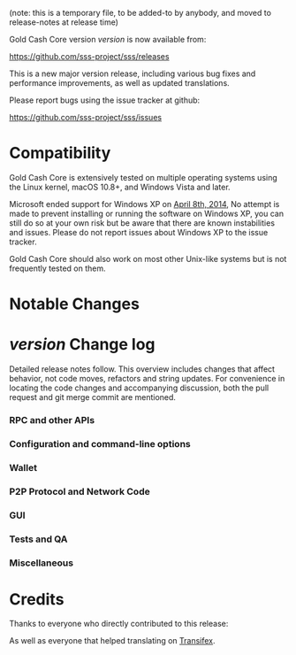 (note: this is a temporary file, to be added-to by anybody, and moved to release-notes at release time)

Gold Cash Core version *version* is now available from:

  <https://github.com/sss-project/sss/releases>

This is a new major version release, including various bug fixes and
performance improvements, as well as updated translations.

Please report bugs using the issue tracker at github:

  <https://github.com/sss-project/sss/issues>

Compatibility
==============

Gold Cash Core is extensively tested on multiple operating systems using
the Linux kernel, macOS 10.8+, and Windows Vista and later.

Microsoft ended support for Windows XP on [April 8th, 2014](https://www.microsoft.com/en-us/WindowsForBusiness/end-of-xp-support),
No attempt is made to prevent installing or running the software on Windows XP, you
can still do so at your own risk but be aware that there are known instabilities and issues.
Please do not report issues about Windows XP to the issue tracker.

Gold Cash Core should also work on most other Unix-like systems but is not
frequently tested on them.

Notable Changes
===============



*version* Change log
=================

Detailed release notes follow. This overview includes changes that affect
behavior, not code moves, refactors and string updates. For convenience in locating
the code changes and accompanying discussion, both the pull request and
git merge commit are mentioned.

### RPC and other APIs


### Configuration and command-line options


### Wallet


### P2P Protocol and Network Code


### GUI


### Tests and QA


### Miscellaneous


Credits
=======

Thanks to everyone who directly contributed to this release:


As well as everyone that helped translating on [Transifex](https://www.transifex.com/projects/p/sss-project-translations/).

